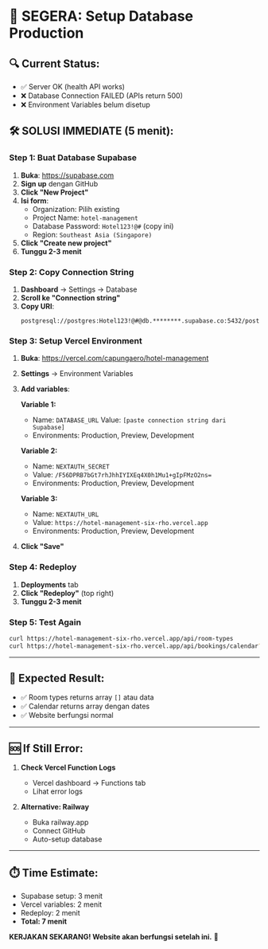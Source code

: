 # 🚨 SEGERA: Setup Database Production

## 🔍 **Current Status:**
- ✅ Server OK (health API works)
- ❌ Database Connection FAILED (APIs return 500)
- ❌ Environment Variables belum disetup

## 🛠️ **SOLUSI IMMEDIATE (5 menit):**

### **Step 1: Buat Database Supabase**
1. **Buka**: https://supabase.com
2. **Sign up** dengan GitHub
3. **Click "New Project"**
4. **Isi form**:
   - Organization: Pilih existing
   - Project Name: `hotel-management`
   - Database Password: `Hotel123!@#` (copy ini)
   - Region: `Southeast Asia (Singapore)`
5. **Click "Create new project"**
6. **Tunggu 2-3 menit**

### **Step 2: Copy Connection String**
1. **Dashboard** → Settings → Database
2. **Scroll ke "Connection string"**
3. **Copy URI**:
   ```
   postgresql://postgres:Hotel123!@#@db.********.supabase.co:5432/postgres
   ```

### **Step 3: Setup Vercel Environment**
1. **Buka**: https://vercel.com/capungaero/hotel-management
2. **Settings** → Environment Variables
3. **Add variables**:

   **Variable 1:**
   - Name: `DATABASE_URL`
   Value: `[paste connection string dari Supabase]`
   - Environments: Production, Preview, Development

   **Variable 2:**
   - Name: `NEXTAUTH_SECRET`
   - Value: `/F56DPRB7bGt7rhJhhIYIXEq4X0h1Mu1+gIpFMzO2ns=`
   - Environments: Production, Preview, Development

   **Variable 3:**
   - Name: `NEXTAUTH_URL`
   - Value: `https://hotel-management-six-rho.vercel.app`
   - Environments: Production, Preview, Development

4. **Click "Save"**

### **Step 4: Redeploy**
1. **Deployments** tab
2. **Click "Redeploy"** (top right)
3. **Tunggu 2-3 menit**

### **Step 5: Test Again**
```bash
curl https://hotel-management-six-rho.vercel.app/api/room-types
curl https://hotel-management-six-rho.vercel.app/api/bookings/calendar?month=10&year=2025
```

---

## 🎯 **Expected Result:**
- ✅ Room types returns array `[]` atau data
- ✅ Calendar returns array dengan dates
- ✅ Website berfungsi normal

---

## 🆘 **If Still Error:**
1. **Check Vercel Function Logs**
   - Vercel dashboard → Functions tab
   - Lihat error logs

2. **Alternative: Railway**
   - Buka railway.app
   - Connect GitHub
   - Auto-setup database

---

## ⏱️ **Time Estimate:**
- Supabase setup: 3 menit
- Vercel variables: 2 menit
- Redeploy: 2 menit
- **Total: 7 menit**

**KERJAKAN SEKARANG! Website akan berfungsi setelah ini.** 🚀